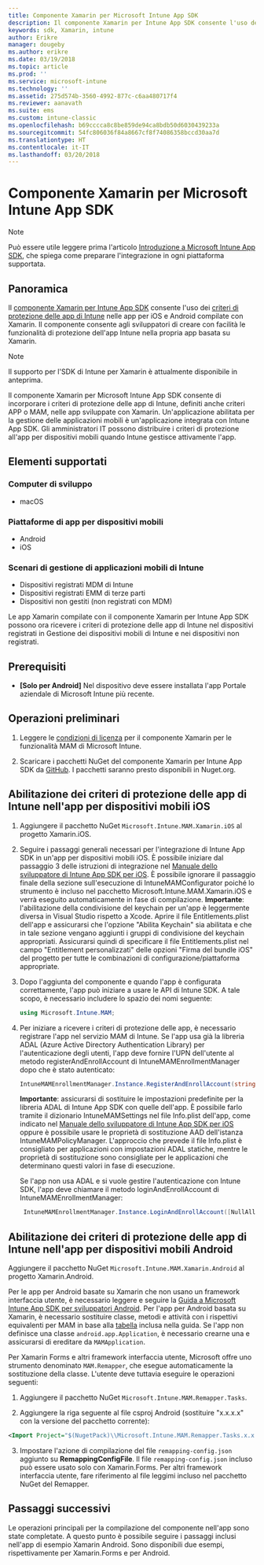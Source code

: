 ```yaml
---
title: Componente Xamarin per Microsoft Intune App SDK
description: Il componente Xamarin per Intune App SDK consente l'uso dei criteri di protezione delle app di Intune nelle app per iOS e Android compilate con Xamarin.
keywords: sdk, Xamarin, intune
author: Erikre
manager: dougeby
ms.author: erikre
ms.date: 03/19/2018
ms.topic: article
ms.prod: ''
ms.service: microsoft-intune
ms.technology: ''
ms.assetid: 275d574b-3560-4992-877c-c6aa480717f4
ms.reviewer: aanavath
ms.suite: ems
ms.custom: intune-classic
ms.openlocfilehash: b69cccca8c8be859de94ca8bdb50d6030439233a
ms.sourcegitcommit: 54fc806036f84a8667cf8f74086358bccd30aa7d
ms.translationtype: HT
ms.contentlocale: it-IT
ms.lasthandoff: 03/20/2018
---
```

# <a name="microsoft-intune-app-sdk-xamarin-component"></a>Componente Xamarin per Microsoft Intune App SDK

> [!NOTE]
> Può essere utile leggere prima l'articolo [Introduzione a Microsoft Intune App SDK](app-sdk-get-started.md), che spiega come preparare l'integrazione in ogni piattaforma supportata.

## <a name="overview"></a>Panoramica
Il [componente Xamarin per Intune App SDK](https://github.com/msintuneappsdk/intune-app-sdk-xamarin) consente l'uso dei [criteri di protezione delle app di Intune](/intune-classic/deploy-use/protect-app-data-using-mobile-app-management-policies-with-microsoft-intune) nelle app per iOS e Android compilate con Xamarin. Il componente consente agli sviluppatori di creare con facilità le funzionalità di protezione dell'app Intune nella propria app basata su Xamarin.

> [!NOTE]
> Il supporto per l'SDK di Intune per Xamarin è attualmente disponibile in anteprima. 

Il componente Xamarin per Microsoft Intune App SDK consente di incorporare i criteri di protezione delle app di Intune, definiti anche criteri APP o MAM, nelle app sviluppate con Xamarin. Un'applicazione abilitata per la gestione delle applicazioni mobili è un'applicazione integrata con Intune App SDK. Gli amministratori IT possono distribuire i criteri di protezione all'app per dispositivi mobili quando Intune gestisce attivamente l'app.

## <a name="whats-supported"></a>Elementi supportati

### <a name="developer-machines"></a>Computer di sviluppo
* macOS


### <a name="mobile-app-platforms"></a>Piattaforme di app per dispositivi mobili
* Android
* iOS


### <a name="intune-mobile-application-management-scenarios"></a>Scenari di gestione di applicazioni mobili di Intune

* Dispositivi registrati MDM di Intune
* Dispositivi registrati EMM di terze parti
* Dispositivi non gestiti (non registrati con MDM)

Le app Xamarin compilate con il componente Xamarin per Intune App SDK possono ora ricevere i criteri di protezione delle app di Intune nel dispositivi registrati in Gestione dei dispositivi mobili di Intune e nei dispositivi non registrati.

## <a name="prerequisites"></a>Prerequisiti

* **[Solo per Android]** Nel dispositivo deve essere installata l'app Portale aziendale di Microsoft Intune più recente.

## <a name="get-started"></a>Operazioni preliminari

1. Leggere le [condizioni di licenza](https://github.com/msintuneappsdk/intune-app-sdk-xamarin/blob/master/Microsoft%20License%20Terms%20Intune%20App%20SDK%20Xamarin%20Component.pdf) per il componente Xamarin per le funzionalità MAM di Microsoft Intune.

2.  Scaricare i pacchetti NuGet del componente Xamarin per Intune App SDK da [GitHub](https://github.com/msintuneappsdk/intune-app-sdk-xamarin). I pacchetti saranno presto disponibili in Nuget.org.  

## <a name="enabling-intune-app-protection-polices-in-your-ios-mobile-app"></a>Abilitazione dei criteri di protezione delle app di Intune nell'app per dispositivi mobili iOS
1. Aggiungere il pacchetto NuGet `Microsoft.Intune.MAM.Xamarin.iOS` al progetto Xamarin.iOS.
2.  Seguire i passaggi generali necessari per l'integrazione di Intune App SDK in un'app per dispositivi mobili iOS. È possibile iniziare dal passaggio 3 delle istruzioni di integrazione nel [Manuale dello sviluppatore di Intune App SDK per iOS](app-sdk-ios.md#build-the-sdk-into-your-mobile-app). È possibile ignorare il passaggio finale della sezione sull'esecuzione di IntuneMAMConfigurator poiché lo strumento è incluso nel pacchetto Microsoft.Intune.MAM.Xamarin.iOS e verrà eseguito automaticamente in fase di compilazione.
    **Importante**: l'abilitazione della condivisione del keychain per un'app è leggermente diversa in Visual Studio rispetto a Xcode. Aprire il file Entitlements.plist dell'app e assicurarsi che l'opzione "Abilita Keychain" sia abilitata e che in tale sezione vengano aggiunti i gruppi di condivisione del keychain appropriati. Assicurarsi quindi di specificare il file Entitlements.plist nel campo "Entitlement personalizzati" delle opzioni "Firma del bundle iOS" del progetto per tutte le combinazioni di configurazione/piattaforma appropriate.
3.  Dopo l'aggiunta del componente e quando l'app è configurata correttamente, l'app può iniziare a usare le API di Intune SDK. A tale scopo, è necessario includere lo spazio dei nomi seguente:

      ```csharp
      using Microsoft.Intune.MAM;
      ```
4. Per iniziare a ricevere i criteri di protezione delle app, è necessario registrare l'app nel servizio MAM di Intune. Se l'app usa già la libreria ADAL (Azure Active Directory Authentication Library) per l'autenticazione degli utenti, l'app deve fornire l'UPN dell'utente al metodo registerAndEnrollAccount di IntuneMAMEnrollmentManager dopo che è stato autenticato:
      ```csharp
      IntuneMAMEnrollmentManager.Instance.RegisterAndEnrollAccount(string identity);
      ```
      **Importante**: assicurarsi di sostituire le impostazioni predefinite per la libreria ADAL di Intune App SDK con quelle dell'app. È possibile farlo tramite il dizionario IntuneMAMSettings nel file Info.plist dell'app, come indicato nel [Manuale dello sviluppatore di Intune App SDK per iOS](app-sdk-ios.md#configure-settings-for-the-intune-app-sdk) oppure è possibile usare le proprietà di sostituzione AAD dell'istanza IntuneMAMPolicyManager. L'approccio che prevede il file Info.plist è consigliato per applicazioni con impostazioni ADAL statiche, mentre le proprietà di sostituzione sono consigliate per le applicazioni che determinano questi valori in fase di esecuzione. 
      
      Se l'app non usa ADAL e si vuole gestire l'autenticazione con Intune SDK, l'app deve chiamare il metodo loginAndEnrollAccount di IntuneMAMEnrollmentManager:
      ```csharp
       IntuneMAMEnrollmentManager.Instance.LoginAndEnrollAccount([NullAllowed] string identity);
      ```

## <a name="enabling-app-protection-policies-in-your-android-mobile-app"></a>Abilitazione dei criteri di protezione delle app di Intune nell'app per dispositivi mobili Android
Aggiungere il pacchetto NuGet `Microsoft.Intune.MAM.Xamarin.Android` al progetto Xamarin.Android.

Per le app per Android basate su Xamarin che non usano un framework interfaccia utente, è necessario leggere e seguire la [Guida a Microsoft Intune App SDK per sviluppatori Android](app-sdk-android.md). Per l'app per Android basata su Xamarin, è necessario sostituire classe, metodi e attività con i rispettivi equivalenti per MAM in base alla [tabella](app-sdk-android.md#replace-classes-methods-and-activities-with-their-mam-equivalent) inclusa nella guida. Se l'app non definisce una classe `android.app.Application`, è necessario crearne una e assicurarsi di ereditare da `MAMApplication`.

Per Xamarin Forms e altri framework interfaccia utente, Microsoft offre uno strumento denominato `MAM.Remapper`, che esegue automaticamente la sostituzione della classe. L'utente deve tuttavia eseguire le operazioni seguenti:

1.  Aggiungere il pacchetto NuGet `Microsoft.Intune.MAM.Remapper.Tasks`.

2.  Aggiungere la riga seguente al file csproj Android (sostituire "x.x.x.x" con la versione del pacchetto corrente):
  ```xml
 <Import Project="$(NugetPack)\\Microsoft.Intune.MAM.Remapper.Tasks.x.x.x.x\\build\\MonoAndroid10\\Microsoft.Intune.MAM.Remapper.targets" />
  ```

3.  Impostare l'azione di compilazione del file `remapping-config.json` aggiunto su **RemappingConfigFile**. Il file `remapping-config.json` incluso può essere usato solo con Xamarin.Forms. Per altri framework interfaccia utente, fare riferimento al file leggimi incluso nel pacchetto NuGet del Remapper.

## <a name="next-steps"></a>Passaggi successivi

Le operazioni principali per la compilazione del componente nell'app sono state completate. A questo punto è possibile seguire i passaggi inclusi nell'app di esempio Xamarin Android. Sono disponibili due esempi, rispettivamente per Xamarin.Forms e per Android.
